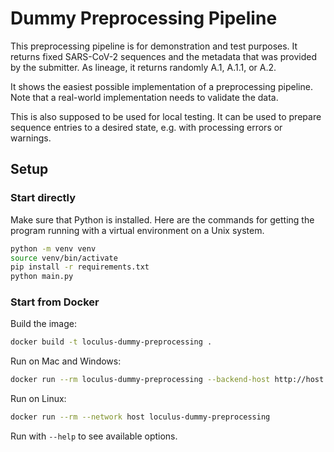# Dummy Preprocessing Pipeline

This preprocessing pipeline is for demonstration and test purposes. 
It returns fixed SARS-CoV-2 sequences and the metadata that was provided by the submitter.
As lineage, it returns randomly A.1, A.1.1, or A.2.

It shows the easiest possible implementation of a preprocessing pipeline.
Note that a real-world implementation needs to validate the data.

This is also supposed to be used for local testing.
It can be used to prepare sequence entries to a desired state, e.g. with processing errors or warnings.

## Setup

### Start directly

Make sure that Python is installed. Here are the commands for getting the program running with a virtual environment on
a Unix system.

```bash
python -m venv venv
source venv/bin/activate
pip install -r requirements.txt
python main.py
```

### Start from Docker

Build the image:

```bash
docker build -t loculus-dummy-preprocessing .
```

Run on Mac and Windows:

```bash
docker run --rm loculus-dummy-preprocessing --backend-host http://host.docker.internal
```

Run on Linux:

```bash
docker run --rm --network host loculus-dummy-preprocessing
```

Run with `--help` to see available options.

